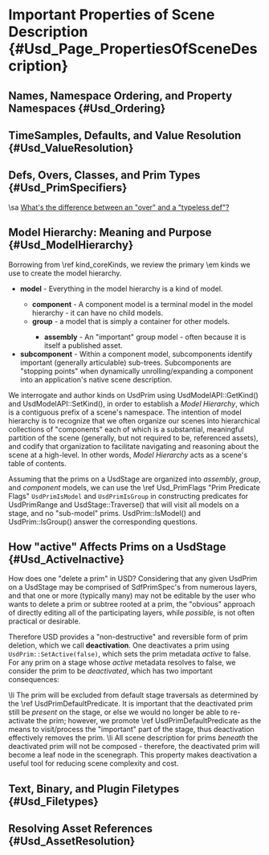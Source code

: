# Important Properties of Scene Description {#Usd_Page_PropertiesOfSceneDescription}

## Names, Namespace Ordering, and Property Namespaces {#Usd_Ordering}

## TimeSamples, Defaults, and Value Resolution {#Usd_ValueResolution}

## Defs, Overs, Classes, and Prim Types {#Usd_PrimSpecifiers}

\sa <A HREF="https://openusd.org/release/usdfaq.html#what-s-the-difference-between-an-over-and-a-typeless-def">
What's the difference between an "over" and a "typeless def"? </A>

## Model Hierarchy: Meaning and Purpose {#Usd_ModelHierarchy}

Borrowing from \ref kind_coreKinds, we review the primary \em kinds we use
to create the model hierarchy.
<ul>
<li><b>model</b> - Everything in the model hierarchy is a kind of model.</li>
  <ul>
  <li><b>component</b> - A component model is a terminal model in the model
                         hierarchy - it can have no child models.</li>
  <li><b>group</b> - a model that is simply a container for other models.</li>
    <ul>
    <li><b>assembly</b> - An "important" group model - often because it is
                          itself a published asset.</li>
    </ul>
  </ul>
<li><b>subcomponent</b> - Within a component model, subcomponents identify
                          important (generally articulable) sub-trees.
                          Subcomponents are "stopping points" when
                          dynamically unrolling/expanding a component into
                          an application's native scene description.</li>
</ul>

We interrogate and author kinds on UsdPrim using UsdModelAPI::GetKind() and
UsdModelAPI::SetKind(), in order to establish a *Model Hierarchy*, which is a
contiguous prefix of a scene's namespace. The intention of model hierarchy
is to recognize that we often organize our scenes into hierarchical
collections of "components" each of which is a substantial, meaningful
partition of the scene (generally, but not required to be, referenced
assets), and codify that organization to facilitate navigating and reasoning
about the scene at a high-level. In other words, *Model Hierarchy* acts as a
scene's table of contents.

Assuming that the prims on a UsdStage are organized into *assembly*, *group*,
and *component* models, we can use the \ref Usd_PrimFlags "Prim Predicate Flags"
`UsdPrimIsModel` and `UsdPrimIsGroup` in constructing predicates for
UsdPrimRange and UsdStage::Traverse() that will visit all models on a stage,
and no "sub-model" prims. UsdPrim::IsModel() and UsdPrim::IsGroup() answer
the corresponding questions.

## How "active" Affects Prims on a UsdStage {#Usd_ActiveInactive}

How does one "delete a prim" in USD? Considering that any given UsdPrim on a
UsdStage may be comprised of SdfPrimSpec's from numerous layers, and that one
or more (typically many) may not be editable by the user who wants to delete
a prim or subtree rooted at a prim, the "obvious" approach of directly
editing all of the participating layers, while *possible*, is not often
practical or desirable.

Therefore USD provides a "non-destructive" and reversible form of prim
deletion, which we call **deactivation**. One deactivates a prim using
`UsdPrim::SetActive(false)`, which sets the prim metadata *active* to false.
For any prim on a stage whose *active* metadata resolves to false, we
consider the prim to be *deactivated*, which has two important consequences:

\li The prim will be excluded from default stage traversals as determined by
the \ref UsdPrimDefaultPredicate. It is important that the deactivated prim
still be *present* on the stage, or else we would no longer be able to
re-activate the prim; however, we promote \ref UsdPrimDefaultPredicate as the
means to visit/process the "important" part of the stage, thus deactivation
effectively removes the prim.
\li All scene description for prims *beneath* the deactivated prim will not be
composed - therefore, the deactivated prim will become a leaf node in the
scenegraph. This property makes deactivation a useful tool for reducing
scene complexity and cost.

## Text, Binary, and Plugin Filetypes {#Usd_Filetypes}

## Resolving Asset References {#Usd_AssetResolution}
